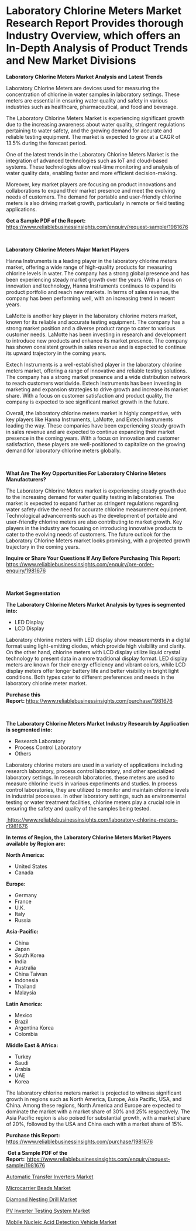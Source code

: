 <p><h1>Laboratory Chlorine Meters Market Research Report Provides thorough Industry Overview, which offers an In-Depth Analysis of Product Trends and New Market Divisions</h1></p><p><strong>Laboratory Chlorine Meters Market Analysis and Latest Trends</strong></p>
<p><p>Laboratory Chlorine Meters are devices used for measuring the concentration of chlorine in water samples in laboratory settings. These meters are essential in ensuring water quality and safety in various industries such as healthcare, pharmaceutical, and food and beverage.</p><p>The Laboratory Chlorine Meters Market is experiencing significant growth due to the increasing awareness about water quality, stringent regulations pertaining to water safety, and the growing demand for accurate and reliable testing equipment. The market is expected to grow at a CAGR of 13.5% during the forecast period.</p><p>One of the latest trends in the Laboratory Chlorine Meters Market is the integration of advanced technologies such as IoT and cloud-based systems. These technologies allow real-time monitoring and analysis of water quality data, enabling faster and more efficient decision-making.</p><p>Moreover, key market players are focusing on product innovations and collaborations to expand their market presence and meet the evolving needs of customers. The demand for portable and user-friendly chlorine meters is also driving market growth, particularly in remote or field testing applications.</p></p>
<p><strong>Get a Sample PDF of the Report:&nbsp;</strong> <a href="https://www.reliablebusinessinsights.com/enquiry/request-sample/1981676">https://www.reliablebusinessinsights.com/enquiry/request-sample/1981676</a></p>
<p>&nbsp;</p>
<p><strong>Laboratory Chlorine Meters Major Market Players</strong></p>
<p><p>Hanna Instruments is a leading player in the laboratory chlorine meters market, offering a wide range of high-quality products for measuring chlorine levels in water. The company has a strong global presence and has been experiencing steady market growth over the years. With a focus on innovation and technology, Hanna Instruments continues to expand its product portfolio and reach new markets. In terms of sales revenue, the company has been performing well, with an increasing trend in recent years.</p><p>LaMotte is another key player in the laboratory chlorine meters market, known for its reliable and accurate testing equipment. The company has a strong market position and a diverse product range to cater to various customer needs. LaMotte has been investing in research and development to introduce new products and enhance its market presence. The company has shown consistent growth in sales revenue and is expected to continue its upward trajectory in the coming years.</p><p>Extech Instruments is a well-established player in the laboratory chlorine meters market, offering a range of innovative and reliable testing solutions. The company has a strong market presence and a wide distribution network to reach customers worldwide. Extech Instruments has been investing in marketing and expansion strategies to drive growth and increase its market share. With a focus on customer satisfaction and product quality, the company is expected to see significant market growth in the future.</p><p>Overall, the laboratory chlorine meters market is highly competitive, with key players like Hanna Instruments, LaMotte, and Extech Instruments leading the way. These companies have been experiencing steady growth in sales revenue and are expected to continue expanding their market presence in the coming years. With a focus on innovation and customer satisfaction, these players are well-positioned to capitalize on the growing demand for laboratory chlorine meters globally.</p></p>
<p>&nbsp;</p>
<p><strong>What Are The Key Opportunities For Laboratory Chlorine Meters Manufacturers?</strong></p>
<p><p>The Laboratory Chlorine Meters market is experiencing steady growth due to the increasing demand for water quality testing in laboratories. The market is expected to expand further as stringent regulations regarding water safety drive the need for accurate chlorine measurement equipment. Technological advancements such as the development of portable and user-friendly chlorine meters are also contributing to market growth. Key players in the industry are focusing on introducing innovative products to cater to the evolving needs of customers. The future outlook for the Laboratory Chlorine Meters market looks promising, with a projected growth trajectory in the coming years.</p></p>
<p><strong>Inquire or Share Your Questions If Any Before Purchasing This Report:</strong> <a href="https://www.reliablebusinessinsights.com/enquiry/pre-order-enquiry/1981676">https://www.reliablebusinessinsights.com/enquiry/pre-order-enquiry/1981676</a></p>
<p>&nbsp;</p>
<p><strong>Market Segmentation</strong></p>
<p><strong>The Laboratory Chlorine Meters Market Analysis by types is segmented into:</strong></p>
<p><ul><li>LED Display</li><li>LCD Display</li></ul></p>
<p><p>Laboratory chlorine meters with LED display show measurements in a digital format using light-emitting diodes, which provide high visibility and clarity. On the other hand, chlorine meters with LCD display utilize liquid crystal technology to present data in a more traditional display format. LED display meters are known for their energy efficiency and vibrant colors, while LCD display meters offer longer battery life and better visibility in bright light conditions. Both types cater to different preferences and needs in the laboratory chlorine meter market.</p></p>
<p><strong>Purchase this Report:&nbsp;</strong><a href="https://www.reliablebusinessinsights.com/purchase/1981676">https://www.reliablebusinessinsights.com/purchase/1981676</a></p>
<p>&nbsp;</p>
<p><strong>The Laboratory Chlorine Meters Market Industry Research by Application is segmented into:</strong></p>
<p><ul><li>Research Laboratory</li><li>Process Control Laboratory</li><li>Others</li></ul></p>
<p><p>Laboratory chlorine meters are used in a variety of applications including research laboratory, process control laboratory, and other specialized laboratory settings. In research laboratories, these meters are used to measure chlorine levels in various experiments and studies. In process control laboratories, they are utilized to monitor and maintain chlorine levels in industrial processes. In other laboratory settings, such as environmental testing or water treatment facilities, chlorine meters play a crucial role in ensuring the safety and quality of the samples being tested.</p></p>
<p><a href="https://www.reliablebusinessinsights.com/laboratory-chlorine-meters-r1981676">&nbsp;https://www.reliablebusinessinsights.com/laboratory-chlorine-meters-r1981676</a></p>
<p><strong>In terms of Region, the Laboratory Chlorine Meters Market Players available by Region are:</strong></p>
<p>
    <p> <strong> North America: </strong>
        <ul>
            <li>United States</li>
            <li>Canada</li>
        </ul>
        </p> 
    <p> <strong> Europe: </strong>
        <ul>
            <li>Germany</li>
            <li>France</li>
            <li>U.K.</li>
            <li>Italy</li>
            <li>Russia</li>
        </ul>
        </p> 
    <p> <strong> Asia-Pacific: </strong>
        <ul>
            <li>China</li>
            <li>Japan</li>
            <li>South Korea</li>
            <li>India</li>
            <li>Australia</li>
            <li>China Taiwan</li>
            <li>Indonesia</li>
            <li>Thailand</li>
            <li>Malaysia</li>
        </ul>
        </p> 
    <p> <strong> Latin America: </strong>
        <ul>
            <li>Mexico</li>
            <li>Brazil</li>
            <li>Argentina Korea</li>
            <li>Colombia</li>
        </ul>
        </p> 
    <p> <strong> Middle East & Africa: </strong>
        <ul>
            <li>Turkey</li>
            <li>Saudi</li>
            <li>Arabia</li>
            <li>UAE</li>
            <li>Korea</li>
        </ul>
    </p>
    </p>
<p><p>The laboratory chlorine meters market is projected to witness significant growth in regions such as North America, Europe, Asia Pacific, USA, and China. Among these regions, North America and Europe are expected to dominate the market with a market share of 30% and 25% respectively. The Asia Pacific region is also poised for substantial growth, with a market share of 20%, followed by the USA and China each with a market share of 15%.</p></p>
<p><strong>Purchase this Report: </strong><a href="https://www.reliablebusinessinsights.com/purchase/1981676">https://www.reliablebusinessinsights.com/purchase/1981676</a></p>
<p>&nbsp;<strong>Get a Sample PDF of the Report:&nbsp;&nbsp;</strong><a href="https://www.reliablebusinessinsights.com/enquiry/request-sample/1981676">https://www.reliablebusinessinsights.com/enquiry/request-sample/1981676</a></p>
<p><strong></strong></p>
<p><p><a href="https://www.linkedin.com/pulse/global-automatic-transfer-inverters-industry-research-report-ottzf?trackingId=l03XMAhuQKGgw0SBW0cPbA%3D%3D">Automatic Transfer Inverters Market</a></p><p><a href="https://www.linkedin.com/pulse/microcarrier-beads-market-industry-trends-forecast-period-from-zmgpf?trackingId=3jBiOWYNTtSm2ZmOvrSnMw%3D%3D">Microcarrier Beads Market</a></p><p><a href="https://github.com/yadanielu/Market-Research-Report-List-1/blob/main/diamond-nesting-drill-market.md">Diamond Nesting Drill Market</a></p><p><a href="https://github.com/AnnChovey2023/Market-Research-Report-List-2/blob/main/pv-inverter-testing-system-market.md">PV Inverter Testing System Market</a></p><p><a href="https://www.linkedin.com/pulse/mobile-nuclei-scanomics-cig7f?trackingId=IWzotE7%2FT0%2BjeUOp3f8nsQ%3D%3D">Mobile Nucleic Acid Detection Vehicle Market</a></p></p>